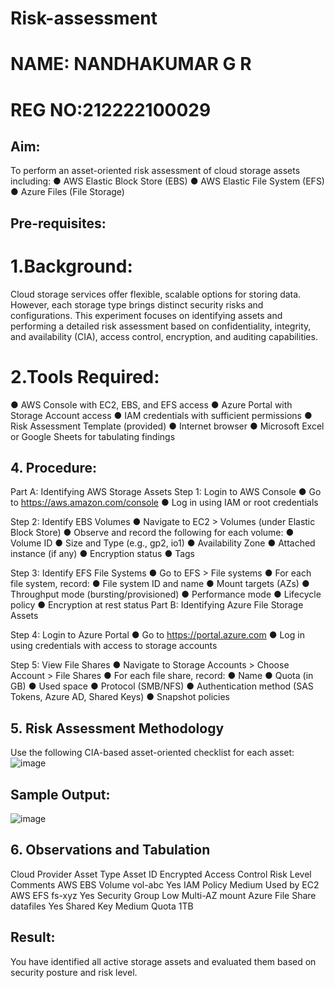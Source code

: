 # Risk-assessment
# NAME: NANDHAKUMAR G R
# REG NO:212222100029

## Aim:
To perform an asset-oriented risk assessment of cloud storage assets including:
● AWS Elastic Block Store (EBS)
● AWS Elastic File System (EFS)
● Azure Files (File Storage)

## Pre-requisites:
# 1.Background:
Cloud storage services offer flexible, scalable options for storing data. However, each storage type
brings distinct security risks and configurations. This experiment focuses on identifying assets and
performing a detailed risk assessment based on confidentiality, integrity, and availability (CIA), access
control, encryption, and auditing capabilities.

# 2.Tools Required:
● AWS Console with EC2, EBS, and EFS access
● Azure Portal with Storage Account access
● IAM credentials with sufficient permissions
● Risk Assessment Template (provided)
● Internet browser
● Microsoft Excel or Google Sheets for  tabulating findings

## 4. Procedure:
Part A: Identifying AWS Storage Assets
Step 1: Login to AWS Console
● Go to https://aws.amazon.com/console
● Log in using IAM or root credentials

Step 2: Identify EBS Volumes
● Navigate to EC2 > Volumes (under Elastic Block Store)
● Observe and record the following for each volume:
● Volume ID
● Size and Type (e.g., gp2, io1)
● Availability Zone
● Attached instance (if any)
● Encryption status
● Tags

Step 3: Identify EFS File Systems
● Go to EFS > File systems
● For each file system, record:
● File system ID and name
● Mount targets (AZs)
● Throughput mode (bursting/provisioned)
● Performance mode
● Lifecycle policy
● Encryption at rest status
Part B: Identifying Azure File Storage Assets

Step 4: Login to Azure Portal
● Go to https://portal.azure.com
● Log in using credentials with access to storage accounts

Step 5: View File Shares
● Navigate to Storage Accounts > Choose Account > File Shares
● For each file share, record:
● Name
● Quota (in GB)
● Used space
● Protocol (SMB/NFS)
● Authentication method (SAS Tokens, Azure AD, Shared Keys)
● Snapshot policies

## 5. Risk Assessment Methodology
Use the following CIA-based asset-oriented checklist for each asset:
![image](https://github.com/user-attachments/assets/fcdb9674-6c2b-4812-8275-b24a9d39e1e2)


## Sample Output:
![image](https://github.com/user-attachments/assets/c2163265-c8eb-4742-9520-074dd61d8972)


## 6. Observations and Tabulation
Cloud
Provider
Asset Type Asset ID Encrypted Access Control Risk Level Comments
AWS EBS Volume vol-abc Yes IAM Policy Medium Used by EC2
AWS EFS fs-xyz Yes Security Group Low Multi-AZ mount
Azure File Share datafiles Yes Shared Key Medium Quota 1TB

## Result:
You have identified all active storage assets and evaluated them based on security posture and risk level.
